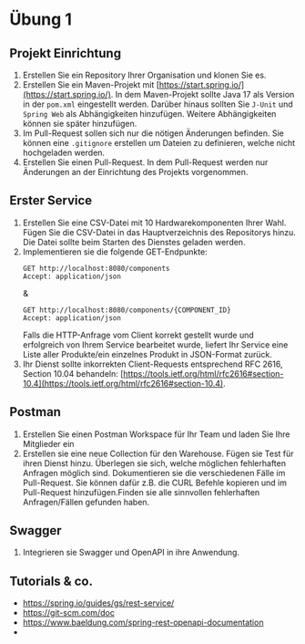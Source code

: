 # Übung 1

## Projekt Einrichtung

1. Erstellen Sie ein Repository Ihrer Organisation und klonen Sie es.
2. Erstellen Sie ein Maven-Projekt mit  [https://start.spring.io/](https://start.spring.io/). In dem Maven-Projekt
   sollte Java 17 als Version in der  `pom.xml`  eingestellt werden. Darüber hinaus sollten Sie  `J-Unit`
   und `Spring Web` als Abhängigkeiten hinzufügen. Weitere Abhängigkeiten können sie später hinzufügen.
3. Im Pull-Request sollen sich nur die nötigen Änderungen befinden. Sie können eine  `.gitignore`  erstellen um Dateien
   zu definieren, welche nicht hochgeladen werden.
4. Erstellen Sie einen Pull-Request. In dem Pull-Request werden nur Änderungen an der Einrichtung des Projekts
   vorgenommen.

## Erster Service

1. Erstellen Sie eine CSV-Datei mit 10 Hardwarekomponenten Ihrer Wahl. Fügen Sie die CSV-Datei in das Hauptverzeichnis
   des Repositorys hinzu. Die Datei sollte beim Starten des Dienstes geladen werden.
2. Implementieren sie die folgende GET-Endpunkte:
   ```
   GET http://localhost:8080/components
   Accept: application/json
   ```
   &
   ```
   GET http://localhost:8080/components/{COMPONENT_ID}
   Accept: application/json
   ```
   Falls die HTTP-Anfrage vom Client korrekt gestellt wurde und erfolgreich von Ihrem Service bearbeitet wurde, liefert
   Ihr Service eine Liste aller Produkte/ein einzelnes Produkt in JSON-Format zurück.
3. Ihr Dienst sollte inkorrekten Client-Requests entsprechend RFC 2616, Section 10.04
   behandeln:  [https://tools.ietf.org/html/rfc2616#section-10.4](https://tools.ietf.org/html/rfc2616#section-10.4).

## Postman

1. Erstellen Sie einen Postman Workspace für Ihr Team und laden Sie Ihre Mitglieder ein
2. Erstellen sie eine neue Collection für den Warehouse. Fügen sie Test für ihren Dienst hinzu. Überlegen sie sich,
   welche möglichen fehlerhaften Anfragen möglich sind. Dokumentieren sie die verschiedenen Fälle im Pull-Request. Sie
   können dafür z.B. die CURL Befehle kopieren und im Pull-Request hinzufügen.Finden sie alle sinnvollen fehlerhaften
   Anfragen/Fällen gefunden haben.

## Swagger

1. Integrieren sie Swagger und OpenAPI in ihre Anwendung.

## Tutorials & co.

- https://spring.io/guides/gs/rest-service/
- https://git-scm.com/doc
- https://www.baeldung.com/spring-rest-openapi-documentation
- 